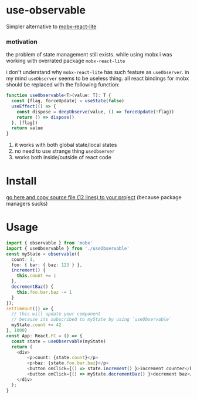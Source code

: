 # use-observable

Simpler alternative to [mobx-react-lite](https://github.com/mobxjs/mobx-react-lite)

### motivation
the problem of state management still exists. while using mobx i was working with overrated package `mobx-react-lite`


i don't understand why `mobx-react-lite` has such feature as `useObserver`.
in my mind `useObserver` seems to be useless thing. all react bindings for mobx should be replaced with the following function:
```ts
function useObservable<T>(value: T): T {
  const [flag, forceUpdate] = useState(false)
  useEffect(() => {
    const dispose = deepObserve(value, () => forceUpdate(!flag))
    return () => dispose()
  }, [flag])
  return value
}
```

1. it works with both global state/local states
2. no need to use strange thing `useObserver`
3. works both inside/outside of react code

# Install
[go here and copy source file (12 lines) to your project](https://github.com/fletcherist/use-observable/blob/master/useObservable.ts) (because package managers sucks)

# Usage
```ts
import { observable } from 'mobx'
import { useObservable } from './useObservable'
const myState = observable({
  count: 1,
  foo: { bar: { baz: 123 } },
  increment() {
    this.count += 1
  },
  decrementBaz() {
    this.foo.bar.baz -= 1
  }
});
setTimeout(() => {
  // this will update your component
  // because its subscribed to myState by using `useObservable`
  myState.count += 42
}, 1000)
const App: React.FC = () => {
  const state = useObservable(myState)
  return (
    <div>
        <p>count: {state.count}</p>
        <p>baz: {state.foo.bar.baz}</p>
        <button onClick={() => state.increment() }>increment counter</button>
        <button onClick={() => myState.decrementBaz() }>decrement baz</button>
    </div>
  );
}
```
